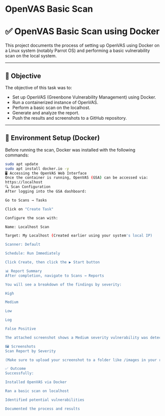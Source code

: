 # OpenVAS Basic Scan
# ✅ OpenVAS Basic Scan using Docker

This project documents the process of setting up OpenVAS using Docker on a Linux system (notably Parrot OS) and performing a basic vulnerability scan on the local system.

---

## 📌 Objective

The objective of this task was to:
- Set up OpenVAS (Greenbone Vulnerability Management) using Docker.
- Run a containerized instance of OpenVAS.
- Perform a basic scan on the localhost.
- Generate and analyze the report.
- Push the results and screenshots to a GitHub repository.

---

## 🐳 Environment Setup (Docker)

Before running the scan, Docker was installed with the following commands:

```bash
sudo apt update
sudo apt install docker.io -y
🖥️ Accessing the OpenVAS Web Interface
Once the container is running, OpenVAS (GSA) can be accessed via:
https://localhost
🔍 Scan Configuration
After logging into the GSA dashboard:

Go to Scans → Tasks

Click on "Create Task"

Configure the scan with:

Name: Localhost Scan

Target: My Localhost (Created earlier using your system's local IP)

Scanner: Default

Schedule: Run Immediately

Click Create, then click the ▶️ Start button

📊 Report Summary
After completion, navigate to Scans → Reports

You will see a breakdown of the findings by severity:

High

Medium

Low

Log

False Positive

The attached screenshot shows a Medium severity vulnerability was detected.

🖼️ Screenshots
Scan Report by Severity

(Make sure to upload your screenshot to a folder like /images in your repo and update the image path accordingly.)

✅ Outcome
Successfully:

Installed OpenVAS via Docker

Ran a basic scan on localhost

Identified potential vulnerabilities

Documented the process and results




